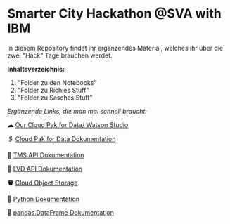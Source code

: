 # Smarter City Hackathon @SVA with IBM

In diesem Repository findet ihr ergänzendes Material, welches ihr über die zwei "Hack" Tage brauchen werdet. 


__Inhaltsverzeichnis:__
1. "Folder zu den Notebooks"
2. "Folder zu Richies Stuff"
3. "Folder zu Saschas Stuff"



*Ergänzende Links, die man mal schnell braucht:* 

__☁__ [Our Cloud Pak for Data/ Watson Studio](https://www.google.com)

__🖇__ [Cloud Pak for Data Dokumentation](https://dataplatform.cloud.ibm.com/docs/content/wsj/getting-started/welcome-main.html)

__🚙__ [TMS API Dokumentation](https://www.digitraffic.fi/en/road-traffic/lam/)

__🚌__ [LVD API Dokumentation](https://digitransit.fi/en/developers/apis/4-realtime-api/vehicle-positions/)

__🪣__ [Cloud Object Storage]()


__🐍__ [Python Dokumentation](https://devdocs.io/python~3.9/)


__📑__ [pandas.DataFrame Dokumentation](https://pandas.pydata.org/docs/reference/api/pandas.DataFrame.html)


